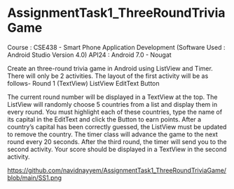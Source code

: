# AssignmentTask1_ThreeRoundTriviaGame
Course : CSE438 - Smart Phone Application Development (Software Used : Android Studio Version 4.0) API24 : Android 7.0 - Nougat

Create an three-round trivia game in Android using ListView and Timer. There will only be 2 activities. The layout of the first activity will be as follows-
Round 1 (TextView)
ListView
EditText	Button

The current round number will be displayed in a TextView at the top. The ListView will randomly choose 5 countries from a list and display them in every round. You must highlight each of these countries, type the name of its capital in the EditText and click the Button to earn points. After a country’s capital has been correctly guessed, the ListView must be updated to remove the country. The timer class will advance the game to the next round every 20 seconds.
After the third round, the timer will send you to the second activity. Your score should be displayed in a TextView in the second activity.         

https://github.com/navidnayyem/AssignmentTask1_ThreeRoundTriviaGame/blob/main/SS1.png
